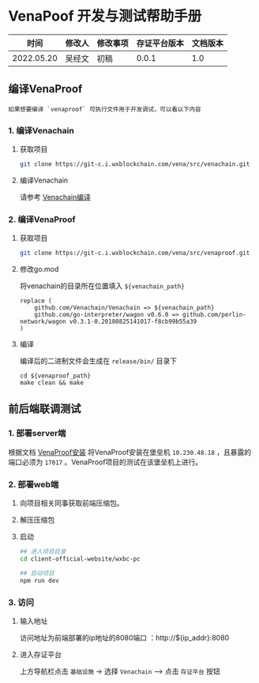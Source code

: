 # VenaPoof 开发与测试帮助手册

| **时间**   | **修改人** | **修改事项** | **存证平台版本** | **文档版本** |
| ---------- | ---------- | ------------ | ---------------- | ------------ |
| 2022.05.20 | 吴经文     | 初稿         | 0.0.1            | 1.0          |

## 编译VenaProof

```{note}
如果想要编译 `venaproof` 可执行文件用于开发调试，可以看以下内容
```

### 1. 编译Venachain

1. 获取项目

	```bash
	git clone https://git-c.i.wxblockchain.com/vena/src/venachain.git
	```

2. 编译Venachain

	请参考 [Venachain编译](https://venachain.doc.i.wxblockchain.com/zh_CN/latest/documents/quick/env.html#deploy-env)

### 2. 编译VenaProof

1. 获取项目

	```bash
	git clone https://git-c.i.wxblockchain.com/vena/src/venaproof.git
	```

2. 修改go.mod

	将venachain的目录所在位置填入 `${venachain_path}`
	```console
	replace (
		github.com/Venachain/Venachain => ${venachain_path}
		github.com/go-interpreter/wagon v0.6.0 => github.com/perlin-network/wagon v0.3.1-0.20180825141017-f8cb99b55a39
	)
	```

3. 编译

	编译后的二进制文件会生成在 `release/bin/` 目录下

	```console
	cd ${venaproof_path}
	make clean && make
	```

## 前后端联调测试

### 1. 部署server端

根据文档 [VenaProof安装](./VenaProof安装.md) 将VenaProof安装在堡垒机 `10.230.48.18` ，且暴露的端口必须为 `17017` 。VenaProof项目的测试在该堡垒机上进行。

### 2. 部署web端

1. 向项目相关同事获取前端压缩包。
2. 解压压缩包
3. 启动

	```bash
	## 进入项目目录
	cd client-official-website/wxbc-pc

	## 启动项目
	npm run dev
	```

### 3. 访问

1. 输入地址

	访问地址为前端部署的ip地址的8080端口 ：http://${ip_addr}:8080

2. 进入存证平台

	上方导航栏点击 `基础设施` -> 选择 `Venachain` --> 点击 `存证平台` 按钮


